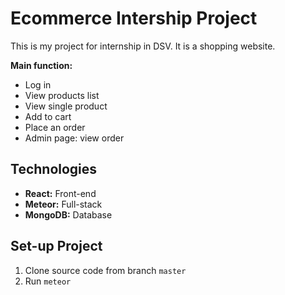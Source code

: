 # Ecommerce Intership Project

This is my project for internship in DSV. It is a shopping website.


**Main function:**

- Log in
- View products list
- View single product
- Add to cart
- Place an order
- Admin page: view order

## Technologies
- **React:** Front-end
- **Meteor:** Full-stack
- **MongoDB:** Database

## Set-up Project
1. Clone source code from branch `master`
2. Run `meteor`

